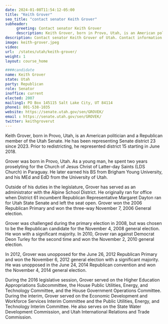 ```yaml
---
date: 2024-01-08T11:54:12-05:00
title: "Keith Grover"
seo_title: "contact senator Keith Grover"
subheader:
     greeting: Contact senator Keith Grover
     description: Keith Grover, born in Provo, Utah, is an American politician and a Republican member of the Utah Senate. He has been representing Senate district 23 since 2023. Prior to redistricting, he represented district 15 starting in June 2018.
description: Contact senator Keith Grover of Utah. Contact information for Keith Grover includes email address, phone number, and mailing address.
image: keith-grover.jpeg
video:
url:  /states/utah/keith-grover/
weight: 1
layout: course_home

####candidate
name: Keith Grover
state: Utah
party: Republican
role: Senator
inoffice: current
elected: 2007
mailing1: PO Box 145115 Salt Lake City, UT 84114
phone1: 801-538-1035
website: https://senate.utah.gov/sen/GROVEK/
email : https://senate.utah.gov/sen/GROVEK/
twitter: keithgroverut
---
```


Keith Grover, born in Provo, Utah, is an American politician and a Republican member of the Utah Senate. He has been representing Senate district 23 since 2023. Prior to redistricting, he represented district 15 starting in June 2018.

Grover was born in Provo, Utah. As a young man, he spent two years proselyting for the Church of Jesus Christ of Latter-day Saints (LDS Church) in Paraguay. He later earned his BS from Brigham Young University, and his MEd and EdD from the University of Utah.

Outside of his duties in the legislature, Grover has served as an administrator with the Alpine School District. He originally ran for office when District 61 incumbent Republican Representative Margaret Dayton ran for Utah State Senate and left the seat open. Grover won the 2006 Republican Primary and won the three-way November 7, 2006 General election.

Grover was challenged during the primary election in 2008, but was chosen to be the Republican candidate for the November 4, 2008 general election. He won with a significant majority. In 2010, Grover ran against Democrat Deon Turley for the second time and won the November 2, 2010 general election.

In 2012, Grover was unopposed for the June 26, 2012 Republican Primary and won the November 6, 2012 general election with a significant majority. He was unopposed in the June 24, 2014 Republican convention and won the November 4, 2014 general election.

During the 2016 legislative session, Grover served on the Higher Education Appropriations Subcommittee, the House Public Utilities, Energy, and Technology Committee, and the House Government Operations Committee. During the interim, Grover served on the Economic Development and Workforce Services Interim Committee and the Public Utilities, Energy, and Technology Interim Committee. He also serves on the State Water Development Commission, and Utah International Relations and Trade Commission.
